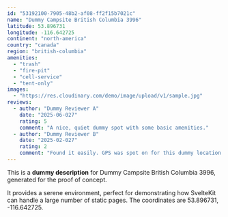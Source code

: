 ```yaml
---
id: "53192100-7905-48b2-af08-ff2f15b7021c"
name: "Dummy Campsite British Columbia 3996"
latitude: 53.896731
longitude: -116.642725
continent: "north-america"
country: "canada"
region: "british-columbia"
amenities:
  - "trash"
  - "fire-pit"
  - "cell-service"
  - "tent-only"
images:
  - "https://res.cloudinary.com/demo/image/upload/v1/sample.jpg"
reviews:
  - author: "Dummy Reviewer A"
    date: "2025-06-027"
    rating: 5
    comment: "A nice, quiet dummy spot with some basic amenities."
  - author: "Dummy Reviewer B"
    date: "2025-02-027"
    rating: 2
    comment: "Found it easily. GPS was spot on for this dummy location."
---
```


This is a **dummy description** for Dummy Campsite British Columbia 3996, generated for the proof of concept.

It provides a serene environment, perfect for demonstrating how SvelteKit can handle a large number of static pages. The coordinates are 53.896731, -116.642725.
